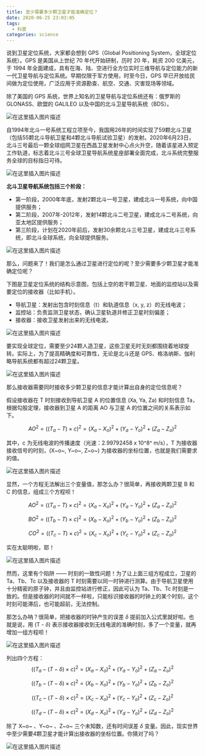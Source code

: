 ```yaml
---
title: 至少需要多少颗卫星才能准确定位？
date: 2020-06-25 23:03:05
tags:
  - 科普
categories: science
---
```



说到卫星定位系统，大家都会想到 GPS（Global Positioning System，全球定位系统）。GPS 是美国从上世纪 70 年代开始研制，历时 20 年，耗资 200 亿美元，于 1994 年全面建成，具有在海、陆、空进行全方位实时三维导航与定位能力的新一代卫星导航与定位系统。早期仅限于军方使用，时至今日，GPS 早已开放给民间做为定位使用，广泛应用于资源勘查、航空、交通、灾害现场等领域。

除了美国的 GPS 系统，世界上知名的卫星导航与定位系统还有：俄罗斯的 GLONASS、欧盟的 GALILEO 以及中国的北斗卫星导航系统（BDS）。

![在这里插入图片描述](https://img-blog.csdnimg.cn/20200625011353483.png)

自1994年北斗一号系统工程立项至今，我国用26年的时间实现了59颗北斗卫星（包括55颗北斗导航卫星和4颗北斗导航试验卫星）的发射。2020年6月23日，北斗三号最后一颗全球组网卫星在西昌卫星发射中心点火升空，随着该星进入预定工作轨道，标志着北斗三号全球卫星导航系统星座部署全面完成，北斗系统完整服务全球的目标指日可待。

![在这里插入图片描述](https://img-blog.csdnimg.cn/2020062501141371.gif)

**北斗卫星导航系统包括三个阶段：**

- 第一阶段，2000年年底，发射2颗北斗一号卫星，建成北斗一号系统，向中国提供服务；
- 第二阶段，2007年-2012年，发射14颗北斗二号卫星，建成北斗二号系统，向亚太地区提供服务；
- 第三阶段，计划在2020年前后，发射30余颗北斗三号卫星，建成北斗三号系统，即北斗全球系统，向全球提供服务。

![在这里插入图片描述](https://img-blog.csdnimg.cn/20200625011437777.jpg)



那么，问题来了！我们是怎么通过卫星进行定位的呢？至少需要多少颗卫星才能准确定位呢？

下图是卫星定位系统的结构示意图，包括上空的若干颗卫星、地面的监控站以及需要定位的接收器（比如手机）。

- 导航卫星：发射出包含时刻信息（t）和轨道信息（x, y, z）的无线电波；
- 监控站：负责监测卫星状态，确认卫星轨道并修正卫星时刻偏差；
- 接收器：接收卫星发射出来的无线电波。

![在这里插入图片描述](https://img-blog.csdnimg.cn/20200625011612807.png)

要实现全球定位，需要至少24颗人造卫星，这些卫星无时无刻都围绕着地球旋转。实际上，为了提高精确度和可靠性，无论是北斗还是 GPS、格洛纳斯、伽利略导航系统都有超过24颗卫星。

![在这里插入图片描述](https://img-blog.csdnimg.cn/20200625011640606.gif)

那么接收器需要同时接收多少颗卫星的信息才能计算出自身的定位信息呢？

假设接收器在 T 时刻接收到导航卫星 A 的位置信息 (Xa, Ya, Za) 和时刻信息 Ta，根据勾股定理，接收器到卫星 A 的距离 AO 与卫星 A 的位置之间的关系表示如下。

$$
AO^2 = {((T_a - T) \times c)}^2 = (X_a - X_o)^2 + (Y_a - Y_o)^2 + (Z_a - Z_o)^2
$$

其中，c 为无线电波的传播速度（光速：2.99792458 x 10^8^ m/s），T 为接收器接收信号的时刻，(X~o~, Y~o~, Z~o~) 为接收器的坐标位置，也就是我们需要求的值。

![在这里插入图片描述](https://img-blog.csdnimg.cn/20200625011707895.png)

显然，一个方程无法解出三个变量值，那怎么办？很简单，再接收两颗卫星 B 和 C 的信息，组成三个方程呗！

$$
AO^2 = {((T_a - T) \times c)}^2 = (X_a - X_o)^2 + (Y_a - Y_o)^2 + (Z_a - Z_o)^2
$$

$$
BO^2 = {((T_b - T) \times c)}^2 = (X_b - X_o)^2 + (Y_b - Y_o)^2 + (Z_b - Z_o)^2
$$

$$
CO^2 = {((T_c - T) \times c)}^2 = (X_c - X_o)^2 + (Y_c - Y_o)^2 + (Z_c - Z_o)^2
$$

实在太聪明啦，耶！

![在这里插入图片描述](https://img-blog.csdnimg.cn/20200625011721956.gif)

然而，这里有个陷阱 —— 时刻的一致性问题！为了让上面三组方程成立，卫星的 Ta、Tb、Tc 以及接收器的 T 时刻需要以同一时钟进行测算。由于导航卫星使用十分精密的原子钟，并且由监控站进行修正，因此可认为 Ta、Tb、Tc 时刻是一致的。但是接收器的时间就不一样啦，只能标识接收器的时钟上的某个时刻，这个时刻可能滞后，也可能超前，无法控制。

那怎么办呐？很简单，把接收器的时钟产生的误差 $\delta$ 提前加入公式里就好啦。也就是说，用 (T - $\delta$) 表示接收器接收到无线电波的准确时刻，多了一个变量，就再增加一组方程呗！

![在这里插入图片描述](https://img-blog.csdnimg.cn/20200625011804867.png)

列出四个方程：
$$
{((T_a - (T - \delta) \times c)}^2 = (X_a - X_o)^2 + (Y_a - Y_o)^2 + (Z_a - Z_o)^2
$$

$$
{((T_b - (T - \delta) \times c)}^2 = (X_b - X_o)^2 + (Y_b - Y_o)^2 + (Z_b - Z_o)^2
$$

$$
{((T_c - (T - \delta) \times c)}^2 = (X_c - X_o)^2 + (Y_c - Y_o)^2 + (Z_c - Z_o)^2
$$

$$
{((T_d - (T - \delta) \times c)}^2 = (X_d - X_o)^2 + (Y_d - Y_o)^2 + (Z_d - Z_o)^2
$$

除了 X~o~ 、Y~o~ 、Z~o~ 三个未知数，还有时间误差 $\delta$ 变量。因此，现实世界中至少需要4颗卫星才能计算出接收器的坐标位置。你猜对了吗？

![在这里插入图片描述](https://img-blog.csdnimg.cn/20200625011919293.gif)
